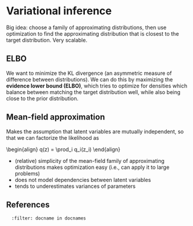 # Variational inference

Big idea: choose a family of approximating distributions, then use optimization to find the approximating distribution that is closest to the target distribution. Very scalable.

## ELBO

We want to minimize the KL divergence (an asymmetric measure of difference between distributions). We can do this by maximizing the **evidence lower bound (ELBO)**, which tries to optimize for densities which balance between matching the target distribution well, while also being close to the prior distribution.

## Mean-field approximation

Makes the assumption that latent variables are mutually independent, so that we can factorize the likelihood as

\begin{align}
q(z) = \prod_i q_i(z_i)
\end{align}

- (relative) simplicity of the mean-field family of approximating distributions makes optimization easy (i.e., can apply it to large problems)
- does not model dependencies between latent variables
- tends to underestimates variances of parameters

## References

```{bibliography}
  :filter: docname in docnames
```
